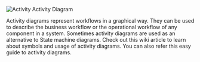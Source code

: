 ![Activity](https://user-images.githubusercontent.com/72429535/143093221-09122efd-be00-461e-8425-a0b2ec178a87.jpg)
Activity Diagram

Activity diagrams represent workflows in a graphical way. They can be used to describe the business workflow or the operational workflow of any component in a system. Sometimes activity diagrams are used as an alternative to State machine diagrams. Check out this wiki article to learn about symbols and usage of activity diagrams. You can also refer this easy guide to activity diagrams.
